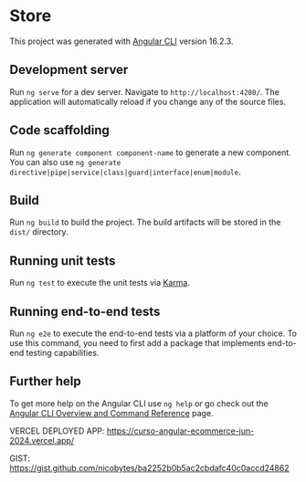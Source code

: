 # Store

This project was generated with [Angular CLI](https://github.com/angular/angular-cli) version 16.2.3.

## Development server

Run `ng serve` for a dev server. Navigate to `http://localhost:4200/`. The application will automatically reload if you change any of the source files.

## Code scaffolding

Run `ng generate component component-name` to generate a new component. You can also use `ng generate directive|pipe|service|class|guard|interface|enum|module`.

## Build

Run `ng build` to build the project. The build artifacts will be stored in the `dist/` directory.

## Running unit tests

Run `ng test` to execute the unit tests via [Karma](https://karma-runner.github.io).

## Running end-to-end tests

Run `ng e2e` to execute the end-to-end tests via a platform of your choice. To use this command, you need to first add a package that implements end-to-end testing capabilities.

## Further help

To get more help on the Angular CLI use `ng help` or go check out the [Angular CLI Overview and Command Reference](https://angular.io/cli) page.

<!-- 2024-01-16

Si se encuentran con este error:

404: NOT_FOUND Code: NOT_FOUND

A mi me sirvió crear un archivo vercel.json en la raíz del proyecto con este contenido:

{   "rewrites": [      {"source": "/(.*)", "destination": "/"}   ] } -->

VERCEL DEPLOYED APP: https://curso-angular-ecommerce-jun-2024.vercel.app/

GIST: https://gist.github.com/nicobytes/ba2252b0b5ac2cbdafc40c0accd24862

<!-- GETTERS AND SETTERS -->
<!-- Using Getters and Setters in Angular Components
Getter: A getter allows you to define a method that acts like a property. When you access this property, the getter method is called automatically.
Setter: A setter allows you to define a method that is called when you assign a value to the property. This can be useful for validating or transforming the data before storing it. -->
